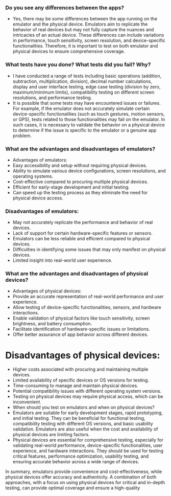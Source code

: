 
### Do you see any differences between the apps?

* Yes, there may be some differences between the app running on the emulator and the physical device. Emulators aim to replicate the behavior of real devices but may not fully capture the nuances and intricacies of an actual device. These differences can include variations in performance, touch sensitivity, screen resolution, and device-specific functionalities. Therefore, it is important to test on both emulator and physical devices to ensure comprehensive coverage.
### What tests have you done? What tests did you fail? Why?
* I have conducted a range of tests including basic operations (addition, subtraction, multiplication, division), decimal number calculations, display and user interface testing, edge case testing (division by zero, maximum/minimum limits), compatibility testing on different screen resolutions, and performance testing.
* It is possible that some tests may have encountered issues or failures. For example, if the emulator does not accurately simulate certain device-specific functionalities (such as touch gestures, motion sensors, or GPS), tests related to those functionalities may fail on the emulator. In such cases, it is necessary to validate the behavior on a physical device to determine if the issue is specific to the emulator or a genuine app problem.
### What are the advantages and disadvantages of emulators?
* Advantages of emulators:
* Easy accessibility and setup without requiring physical devices.
* Ability to simulate various device configurations, screen resolutions, and operating systems.
* Cost-effective compared to procuring multiple physical devices.
* Efficient for early-stage development and initial testing.
* Can speed up the testing process as they eliminate the need for physical device access.
### Disadvantages of emulators:
* May not accurately replicate the performance and behavior of real devices.
* Lack of support for certain hardware-specific features or sensors.
* Emulators can be less reliable and efficient compared to physical devices.
* Difficulties in identifying some issues that may only manifest on physical devices.
* Limited insight into real-world user experience.
### What are the advantages and disadvantages of physical devices?
* Advantages of physical devices:
* Provide an accurate representation of real-world performance and user experience.
* Allow testing of device-specific functionalities, sensors, and hardware interactions.
* Enable validation of physical factors like touch sensitivity, screen brightness, and battery consumption.
* Facilitate identification of hardware-specific issues or limitations.
* Offer better assurance of app behavior across different devices.
# Disadvantages of physical devices:
* Higher costs associated with procuring and maintaining multiple devices.
* Limited availability of specific devices or OS versions for testing.
* Time-consuming to manage and maintain physical devices.
* Potential compatibility issues with different operating system versions.
* Testing on physical devices may require physical access, which can be inconvenient.
* When should you test on emulators and when on physical devices?
* Emulators are suitable for early development stages, rapid prototyping, and initial testing. They can be beneficial for functional testing, compatibility testing with different OS versions, and basic usability validation. Emulators are also useful when the cost and availability of physical devices are limiting factors.
* Physical devices are essential for comprehensive testing, especially for validating real-world performance, device-specific functionalities, user experience, and hardware interactions. They should be used for testing critical features, performance optimization, usability testing, and ensuring accurate behavior across a wide range of devices.

In summary, emulators provide convenience and cost-effectiveness, while physical devices offer accuracy and authenticity. A combination of both approaches, with a focus on using physical devices for critical and in-depth testing, can provide optimal coverage and ensure a high-quality
